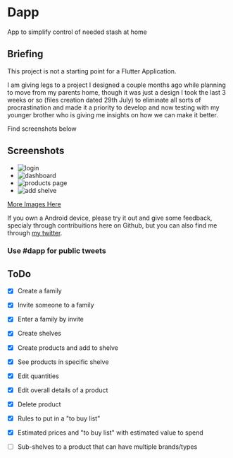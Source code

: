 # Dapp

App to simplify control of needed stash at home

## Briefing

This project is not a starting point for a Flutter Application.

I am giving legs to a project I designed a couple months ago while planning to 
move from my parents home, though it was just a design I took the last 3 weeks or so 
(files creation dated 29th July) to eliminate all sorts of procrastination and made it a priority 
to develop and now testing with my younger brother who is giving me insights on how we can make it better.

Find screenshots below

## Screenshots

- ![login](./screenshots/login_screen.PNG)
- ![dashboard](./screenshots/dashboard.PNG)
- ![products page](./screenshots/produts_screen.PNG)
- ![add shelve](./screenshots/add_shelve.PNG)

 [More Images Here](./screenshots/)

If you own a Android device, please try it out and give some feedback, specialy through contribuitions here on Github, but you can also find me through [my twitter](https://twitter.com/lsambo02).


### Use #dapp for public tweets

## ToDo
- [x] Create a family
- [x] Invite someone to a family
- [x] Enter a family by invite
- [x] Create shelves
- [x] Create products and add to shelve
- [x] See products in specific shelve
- [x] Edit quantities
- [x] Edit overall details of a product
- [x] Delete product
- [x] Rules to put in a "to buy list"
- [x] Estimated prices and "to buy list" with estimated value to spend
- [ ] Sub-shelves to a product that can have multiple brands/types







